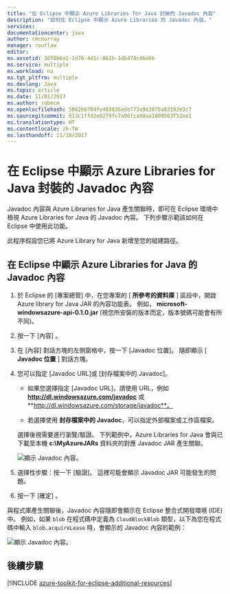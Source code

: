 ```yaml
---
title: "在 Eclipse 中顯示 Azure Libraries for Java 封裝的 Javadoc 內容"
description: "如何在 Eclipse 中顯示 Azure Libraries 的 Javadoc 內容。"
services: 
documentationcenter: java
author: rmcmurray
manager: routlaw
editor: 
ms.assetid: 30f8b6a1-1d76-4d1c-861b-1db478c46e6b
ms.service: multiple
ms.workload: na
ms.tgt_pltfrm: multiple
ms.devlang: Java
ms.topic: article
ms.date: 11/01/2017
ms.author: robmcm
ms.openlocfilehash: 5862b6704fe485836ede773a9e2875a83192e3c7
ms.sourcegitcommit: 613c1ffd2e0279fc7a96fca98aa1809563f52ee1
ms.translationtype: HT
ms.contentlocale: zh-TW
ms.lasthandoff: 11/18/2017
---
```

# <a name="displaying-javadoc-content-in-eclipse-for-the-azure-libraries-package-for-java"></a>在 Eclipse 中顯示 Azure Libraries for Java 封裝的 Javadoc 內容

Javadoc 內容與 Azure Libraries for Java 產生關聯時，即可在 Eclipse 環境中檢視 Azure Libraries for Java 的 Javadoc 內容。 下列步驟示範該如何在 Eclipse 中使用此功能。

此程序假設您已將 Azure Library for Java 新增至您的組建路徑。

## <a name="to-display-javadoc-content-in-eclipse-for-the-azure-libraries-for-java"></a>在 Eclipse 中顯示 Azure Libraries for Java 的 Javadoc 內容

1. 於 Eclipse 的 [專案總管] 中，在您專案的 [ **所參考的資料庫** ] 區段中，開啟 Azure library for Java JAR 的內容功能表。 例如， **microsoft-windowsazure-api-0.1.0.jar** (視您所安裝的版本而定，版本號碼可能會有所不同)。

1. 按一下 [內容] 。

1. 在 [內容] 對話方塊的左側窗格中，按一下 [Javadoc 位置]。 隨即顯示 [ **Javadoc 位置** ] 對話方塊。

1. 您可以指定 [Javadoc URL]或 [封存檔案中的 Javadoc]。

   * 如果您選擇指定 [Javadoc URL]，請使用 URL，例如 **http://dl.windowsazure.com/javadoc** 或 **http://dl.windowsazure.com/storage/javadoc**。

   * 若選擇使用 **封存檔案中的 Javadoc**，可以指定外部檔案或工作區檔案。

   選擇後視需要進行瀏覽/驗證。 下列範例中，Azure Libraries for Java 會與已下載至本機 **c:\MyAzureJARs** 資料夾的對應 Javadoc JAR 產生關聯。

   ![顯示 Javadoc 內容。][ic553487]

1. 選擇性步驟：按一下 [驗證]。 這裡可能會顯示 Javadoc JAR 可能發生的問題。

1. 按一下 [確定] 。

與程式庫產生關聯後，Javadoc 內容隨即會顯示在 Eclipse 整合式開發環境 (IDE) 中。 例如，如果 `blob` 在程式碼中定義為 `CloudBlockBlob` 類型，以下為您在程式碼中輸入 `blob.acquireLease` 時，會顯示的 Javadoc 內容的範例：

![顯示 Javadoc 內容。][ic553488]

## <a name="next-steps"></a>後續步驟

[!INCLUDE [azure-toolkit-for-eclipse-additional-resources](../includes/azure-toolkit-for-eclipse-additional-resources.md)]

<!-- URL List -->

<!-- Legacy MSDN URL = https://msdn.microsoft.com/library/azure/hh698319.aspx -->

<!-- IMG List -->

[ic553487]: media/azure-toolkit-for-eclipse-displaying-javadoc-content-for-azure-libraries/ic553487.png
[ic553488]: media/azure-toolkit-for-eclipse-displaying-javadoc-content-for-azure-libraries/ic553488.png
